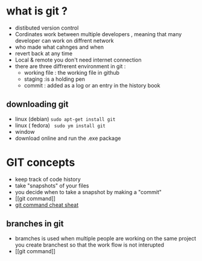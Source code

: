 # what is git ? 
- distibuted version control 
- Cordinates work between multiple developers , meaning that many developer can work on diffrent network 
- who made what cahnges and when 
- revert back at any time 
- Local & remote you don't need internet connection 
- there are three diffrerent environment in git : 
	- working file : the working file in github  
	- staging :is a holding pen 
	- commit : added as a log or an entry in the history book 
## downloading git 
- linux (debian)
`sudo apt-get install git`
- linux ( fedora)
` sudo ym install git`
- window 
- download online and run the .exe package 

# GIT concepts 
- keep track of code history 
- take "snapshots" of your files 
- you decide when to take a snapshot by making a "commit"
- [[git command]]
- [git command cheat sheat](https://cs.fyi/guide/git-cheatsheet)
## branches in git 
- bramches is used when multiple people are working on the same project you create branchest so that the work flow is not interupted 
- [[git command]]
